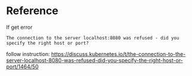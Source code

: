 # Reference
If get error
```
The connection to the server localhost:8080 was refused - did you specify the right host or port?
```
follow instruction: https://discuss.kubernetes.io/t/the-connection-to-the-server-localhost-8080-was-refused-did-you-specify-the-right-host-or-port/1464/50
